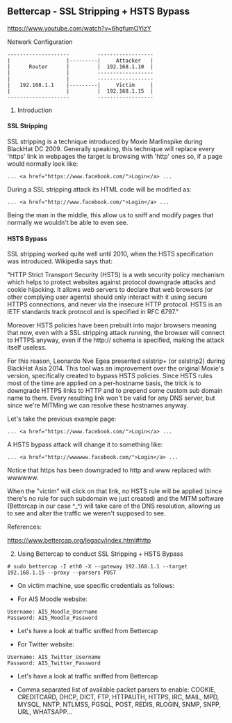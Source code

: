 
##    Bettercap - SSL Stripping + HSTS Bypass   

https://www.youtube.com/watch?v=6hgfumOYizY

Network Configuration
```
--------------------         ------------------
|                  |---------|     Attacker   |
|      Router      |         |  192.168.1.10  |
|                  |         ------------------
|                  |         ------------------
|   192.168.1.1    |---------|     Victim     |
|                  |         |  192.168.1.15  |
--------------------         ------------------
```
1. Introduction

####    SSL Stripping      

SSL stripping is a technique introduced by Moxie Marlinspike during BlackHat DC 2009. Generally speaking, this technique will replace every 'https' link in webpages the target is browsing with 'http' ones so, if a page would normally look like:
```
... <a href="https://www.facebook.com/">Login</a> ...
```
During a SSL stripping attack its HTML code will be modified as:
```
... <a href="http://www.facebook.com/">Login</a> ...
```
Being the man in the middle, this allow us to sniff and modify pages that normally we wouldn't be able to even see.

####   HSTS Bypass

SSL stripping worked quite well until 2010, when the HSTS specification was introduced. Wikipedia says that:

"HTTP Strict Transport Security (HSTS) is a web security policy mechanism which helps to protect websites against protocol downgrade attacks and cookie hijacking. It allows web servers to declare that web browsers (or other complying user agents) should only interact with it using secure HTTPS connections, and never via the insecure HTTP protocol. HSTS is an IETF standards track protocol and is specified in RFC 6797."

Moreover HSTS policies have been prebuilt into major browsers meaning that now, even with a SSL stripping attack running, the browser will connect to HTTPS anyway, even if the http:// schema is specified, making the attack itself useless.

For this reason, Leonardo Nve Egea presented sslstrip+ (or sslstrip2) during BlackHat Asia 2014. This tool was an improvement over the original Moxie's version, specifically created to bypass HSTS policies. Since HSTS rules most of the time are applied on a per-hostname basis, the trick is to downgrade HTTPS links to HTTP and to prepend some custom sub domain name to them. Every resulting link won't be valid for any DNS server, but since we're MITMing we can resolve these hostnames anyway.

Let's take the previous example page:
```
... <a href="https://www.facebook.com/">Login</a> ...
```
A HSTS bypass attack will change it to something like:
```
... <a href="http://wwwwww.facebook.com/">Login</a> ...
```
Notice that https has been downgraded to http and www replaced with wwwwww.

When the "victim" will click on that link, no HSTS rule will be applied (since there's no rule for such subdomain we just created) and the MITM software (Bettercap in our case ^_^) will take care of the DNS resolution, allowing us to see and alter the traffic we weren't supposed to see.

References:

https://www.bettercap.org/legacy/index.html#http

2. Using Bettercap to conduct SSL Stripping + HSTS Bypass
```
# sudo bettercap -I eth0 -X --gateway 192.168.1.1 --target 192.168.1.15 --proxy --parsers POST
```
- On victim machine, use specific credentials as follows:

* For AIS Moodle website:
```
Username: AIS_Moodle_Username
Password: AIS_Moodle_Password
```
- Let's have a look at traffic sniffed from Bettercap

* For Twitter website:
```
Username: AIS_Twitter_Username
Password: AIS_Twitter_Password
```
- Let's have a look at traffic sniffed from Bettercap

* Comma separated list of available packet parsers to enable: COOKIE, CREDITCARD, DHCP, DICT, FTP, HTTPAUTH, HTTPS, IRC, MAIL, MPD, MYSQL, NNTP, NTLMSS, PGSQL, POST, REDIS, RLOGIN, SNMP, SNPP, URL, WHATSAPP...

